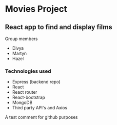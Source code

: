 # Movies Project

## React app to find and display films

Group members

- Divya
- Martyn
- Hazel

### Technologies used


- Express (backend repo)
- React
- React router
- React-bootstrap
- MongoDB
- Third party API's and Axios

A test comment for github purposes
